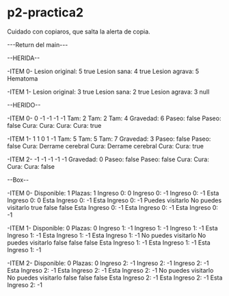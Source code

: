 # p2-practica2
Cuidado con copiaros, que salta la alerta de copia.

---Return del main---

--HERIDA-- 


-ITEM 0-
Lesion original: 5
true
Lesion sana: 4
true
Lesion agrava: 5
Hematoma

-ITEM 1-
Lesion original: 3
true
Lesion sana: 2
true
Lesion agrava: 3
null

 --HERIDO-- 


-ITEM 0-
0
-1
-1
-1
-1
Tam: 2
Tam: 2
Tam: 4
Gravedad: 6
Paseo: false
Paseo: false
Cura: 
Cura: 
Cura: 
Cura: 
true

-ITEM 1-
1
1
0
1
-1
Tam: 5
Tam: 5
Tam: 7
Gravedad: 3
Paseo: false
Paseo: false
Cura: Derrame cerebral
Cura: Derrame cerebral
Cura: 
Cura: 
true

-ITEM 2-
-1
-1
-1
-1
-1
Gravedad: 0
Paseo: false
Paseo: false
Cura: 
Cura: 
Cura: 
Cura: 
false

 --Box-- 


-ITEM 0-
Disponible: 1
Plazas: 1
Ingreso 0: 0
Ingreso 0: -1
Ingreso 0: -1
Esta Ingreso 0: 0
Esta Ingreso 0: -1
Esta Ingreso 0: -1
Puedes visitarlo
No puedes visitarlo
true
false
false
Esta Ingreso 0: -1
Esta Ingreso 0: -1
Esta Ingreso 0: -1

-ITEM 1-
Disponible: 0
Plazas: 0
Ingreso 1: -1
Ingreso 1: -1
Ingreso 1: -1
Esta Ingreso 1: -1
Esta Ingreso 1: -1
Esta Ingreso 1: -1
No puedes visitarlo
No puedes visitarlo
false
false
false
Esta Ingreso 1: -1
Esta Ingreso 1: -1
Esta Ingreso 1: -1

-ITEM 2-
Disponible: 0
Plazas: 0
Ingreso 2: -1
Ingreso 2: -1
Ingreso 2: -1
Esta Ingreso 2: -1
Esta Ingreso 2: -1
Esta Ingreso 2: -1
No puedes visitarlo
No puedes visitarlo
false
false
false
Esta Ingreso 2: -1
Esta Ingreso 2: -1
Esta Ingreso 2: -1
